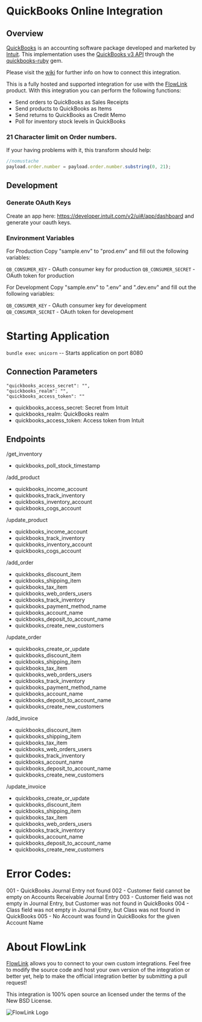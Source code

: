 # QuickBooks Online Integration

## Overview

[QuickBooks](http://quickbooks.intuit.com) is an accounting software package developed and marketed by [Intuit](http://www.intuit.com). This implementation uses the [QuickBooks v3 API](https://developer.intuit.com/apiexplorer?apiname=V3QBO) through the [quickbooks-ruby](https://github.com/ruckus/quickbooks-ruby) gem.

Please visit the [wiki](https://github.com/flowlink/quickbooks_integration/wiki)
for further info on how to connect this integration.

This is a fully hosted and supported integration for use with the [FlowLink](http://flowlink.io/)
product. With this integration you can perform the following functions:

* Send orders to QuickBooks as Sales Receipts
* Send products to QuickBooks as Items
* Send returns to QuickBooks as Credit Memo
* Poll for inventory stock levels in QuickBooks

### 21 Character limit on Order numbers.

If your having problems with it, this transform should help:
```javascript
//nomustache
payload.order.number = payload.order.number.substring(0, 21);
```

## Development

### Generate OAuth Keys

Create an app here: https://developer.intuit.com/v2/ui#/app/dashboard and generate your oauth keys.

### Environment Variables
For Production
Copy "sample.env" to "prod.env" and fill out the following variables:

`QB_CONSUMER_KEY` - OAuth consumer key for production
`QB_CONSUMER_SECRET` -  OAuth token for production

For Development
Copy "sample.env" to ".env" and ".dev.env" and fill out the following variables:

`QB_CONSUMER_KEY` - OAuth consumer key for development
`QB_CONSUMER_SECRET` -  OAuth token for development

# Starting Application

`bundle exec unicorn` -- Starts application on port 8080

## Connection Parameters
```
"quickbooks_access_secret": "",
"quickbooks_realm": "",
"quickbooks_access_token": ""
```
- quickbooks_access_secret: Secret from Intuit
- quickbooks_realm: QuickBooks realm
- quickbooks_access_token: Access token from Intuit

## Endpoints
/get_inventory
- quickbooks_poll_stock_timestamp

/add_product
- quickbooks_income_account
- quickbooks_track_inventory
- quickbooks_inventory_account
- quickbooks_cogs_account

/update_product
- quickbooks_income_account
- quickbooks_track_inventory
- quickbooks_inventory_account
- quickbooks_cogs_account

/add_order
- quickbooks_discount_item
- quickbooks_shipping_item
- quickbooks_tax_item
- quickbooks_web_orders_users
- quickbooks_track_inventory
- quickbooks_payment_method_name
- quickbooks_account_name
- quickbooks_deposit_to_account_name
- quickbooks_create_new_customers

/update_order
- quickbooks_create_or_update
- quickbooks_discount_item
- quickbooks_shipping_item
- quickbooks_tax_item
- quickbooks_web_orders_users
- quickbooks_track_inventory
- quickbooks_payment_method_name
- quickbooks_account_name
- quickbooks_deposit_to_account_name
- quickbooks_create_new_customers

/add_invoice
- quickbooks_discount_item
- quickbooks_shipping_item
- quickbooks_tax_item
- quickbooks_web_orders_users
- quickbooks_track_inventory
- quickbooks_account_name
- quickbooks_deposit_to_account_name
- quickbooks_create_new_customers

/update_invoice
- quickbooks_create_or_update
- quickbooks_discount_item
- quickbooks_shipping_item
- quickbooks_tax_item
- quickbooks_web_orders_users
- quickbooks_track_inventory
- quickbooks_account_name
- quickbooks_deposit_to_account_name
- quickbooks_create_new_customers

# Error Codes:
001 - QuickBooks Journal Entry not found
002 - Customer field cannot be empty on Accounts Receivable Journal Entry
003 - Customer field was not empty in Journal Entry, but Customer was not found in QuickBooks
004 - Class field was not empty in Journal Entry, but Class was not found in QuickBooks
005 - No Account was found in QuickBooks for the given Account Name

# About FlowLink

[FlowLink](http://flowlink.io/) allows you to connect to your own custom integrations.
Feel free to modify the source code and host your own version of the integration
or better yet, help to make the official integration better by submitting a pull request!

This integration is 100% open source an licensed under the terms of the New BSD License.

![FlowLink Logo](http://flowlink.io/wp-content/uploads/logo-1.png)
